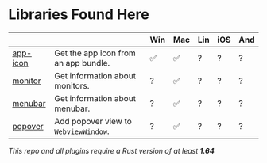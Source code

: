 # Libraries Found Here

|                                            |                                                           | Win | Mac | Lin | iOS | And |
| ------------------------------------------ | --------------------------------------------------------- | --- | --- | --- | --- | --- |
| [app-icon](libs/app-icon)     | Get the app icon from an app bundle.                    | ✅  | ✅ | ?  | ?   | ?   |
| [monitor](libs/monitor)     | Get information about monitors.                    | ?  | ✅ | ?  | ?   | ?   |
| [menubar](libs/menubar)     | Get information about menubar.                    | ?  | ✅ | ?  | ?   | ?   |
| [popover](libs/popover)     | Add popover view to `WebviewWindow`.                    | ?  | ✅ | ?  | ?   | ?   |

_This repo and all plugins require a Rust version of at least __1.64___
